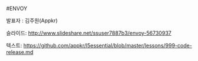 
#ENVOY

발표자 : 김주원(Appkr)

슬라이드: 
http://www.slideshare.net/ssuser7887b3/envoy-56730937

텍스트:
https://github.com/appkr/l5essential/blob/master/lessons/999-code-release.md
